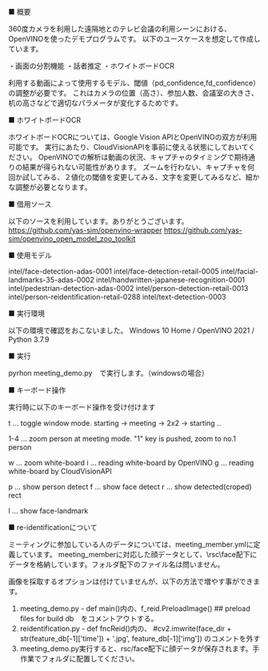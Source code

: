 ■ 概要

360度カメラを利用した遠隔地とのテレビ会議の利用シーンにおける、OpenVINOを使ったデモプログラムです。
以下のユースケースを想定して作成しています。

・画面の分割機能
・話者推定
・ホワイトボードOCR

利用する動画によって使用するモデル、閾値（pd_confidence,fd_confidence）の調整が必要です。
これはカメラの位置（高さ）、参加人数、会議室の大きさ、机の高さなどで適切なパラメータが変化するためです。

■ ホワイトボードOCR

ホワイトボードOCRについては、Google Vision APIとOpenVINOの双方が利用可能です。
実行にあたり、CloudVisionAPIを事前に使える状態にしておいてください。
OpenVINOでの解析は動画の状況、キャプチャのタイミングで期待通りの結果が得られない可能性があります。
ズームを行わない、キャプチャを何回か試してみる、２値化の閾値を変更してみる、文字を変更してみるなど、細かな調整が必要となります。

■ 借用ソース

以下のソースを利用しています。ありがとうございます。
https://github.com/yas-sim/openvino-wrapper
https://github.com/yas-sim/openvino_open_model_zoo_toolkit

■ 使用モデル

intel/face-detection-adas-0001
intel/face-detection-retail-0005
intel/facial-landmarks-35-adas-0002
intel/handwritten-japanese-recognition-0001
intel/pedestrian-detection-adas-0002
intel/person-detection-retail-0013
intel/person-reidentification-retail-0288
intel/text-detection-0003

■ 実行環境

以下の環境で確認をおこないました。
Windows 10 Home / OpenVINO 2021 / Python 3.7.9

■ 実行

pyrhon meeting_demo.py　で実行します。（windowsの場合）

■ キーボード操作

実行時に以下のキーボード操作を受け付けます

t   ... toggle window mode.
        starting -> meeting -> 2x2 -> starting ..

1-4 ... zoom person at meeting mode.
        "1" key is pushed, zoom to no.1 person

w   ... zoom white-board
i   ... reading white-board by OpenVINO
g   ... reading white-board by CloudVisionAPI

p   ... show person detect
f   ... show face detect
r   ... show detected(croped) rect

l   ... show face-landmark

■ re-identificationについて

ミーティングに参加している人のデータについては、meeting_member.ymlに定義しています。
meeting_memberに対応した顔データとして、\rsc\face配下にデータを格納しています。フォルダ配下のファイル名は問いません。

画像を採取するオプションは付けていませんが、以下の方法で増やす事ができます。
1. meeting_demo.py - def main()内の、f_reid.PreloadImage() ## preload files for build db　をコメントアウトする。
2. reidentification.py - def fncReid()内の、  #cv2.imwrite(face_dir + str(feature_db[-1]['time']) + '.jpg', feature_db[-1]['img']) のコメントを外す
3. meeting_demo.py実行すると、rsc/face配下に顔データが保存されます。手作業でフォルダに配置してください。
